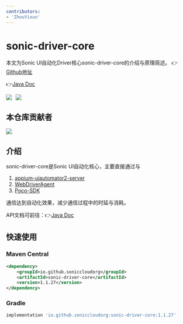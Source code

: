```yaml
---
contributors:
- 'ZhouYixun'
---
```


# sonic-driver-core

本文为Sonic UI自动化Driver核心sonic-driver-core的介绍与原理简述。 👉[Github地址](https://github.com/SonicCloudOrg/sonic-driver-core) 

👉[Java Doc](https://s01.oss.sonatype.org/service/local/repositories/releases/archive/io/github/soniccloudorg/sonic-driver-core/1.1.27/sonic-driver-core-1.1.27-javadoc.jar/!/index.html)

<div style="display: flex">
<img src="https://img.shields.io/github/stars/SonicCloudOrg/sonic-driver-core?style=social">
<img style="margin-left:10px" src="https://img.shields.io/github/forks/SonicCloudOrg/sonic-driver-core?style=social">
</div>

## 本仓库贡献者

<a href="https://github.com/SonicCloudOrg/sonic-driver-core/graphs/contributors">
  <img src="https://contrib.rocks/image?repo=SonicCloudOrg/sonic-driver-core" />
</a>

## 介绍

sonic-driver-core是Sonic UI自动化核心，主要直接通过与 

1. [appium-uiautomator2-server](https://github.com/SonicCloudOrg/sonic-appium-uiautomator2-server) 
2. [WebDriverAgent](https://github.com/SonicCloudOrg/sonic-ios-wda) 
3. [Poco-SDK](https://github.com/SonicCloudOrg/sonic-sdk-poco) 

通信达到自动化效果，减少通信过程中的时延与消耗。

API文档可前往：👉[Java Doc](https://s01.oss.sonatype.org/service/local/repositories/releases/archive/io/github/soniccloudorg/sonic-driver-core/1.1.27/sonic-driver-core-1.1.27-javadoc.jar/!/index.html)

## 快速使用

### Maven Central

```xml
<dependency>
    <groupId>io.github.soniccloudorg</groupId>
    <artifactId>sonic-driver-core</artifactId>
    <version>1.1.27</version>
</dependency>
```

### Gradle

```groovy
implementation 'io.github.soniccloudorg:sonic-driver-core:1.1.27'
```


